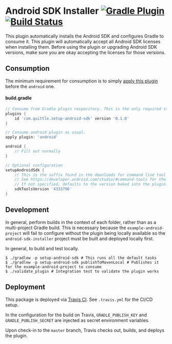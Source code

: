 # Android SDK Installer [![Gradle Plugin](https://img.shields.io/maven-metadata/v/https/plugins.gradle.org/m2/com/quittle/setup-android-sdk/maven-metadata.xml.svg?label=Gradle+Plugin)](https://plugins.gradle.org/plugin/com.quittle.setup-android-sdk) [![Build Status](https://travis-ci.org/quittle/gradle-setup-android-sdk.svg?branch=master)](https://travis-ci.org/quittle/gradle-setup-android-sdk)

This plugin automatically installs the Android SDK and configures Gradle to consume it. This plugin
will automatically accept all Android SDK licenses when installing them. Before using the plugin or
upgrading Android SDK versions, make sure you are okay accepting the licenses for those versions.

## Consumption

The minimum requirement for consumption is to simply
[apply this plugin](https://plugins.gradle.org/plugin/com.quittle.setup-android-sdk) before the
`android` one.

#### build.gradle
```groovy
// Consume from Gradle plugin respository. This is the only required step.
plugins {
    id 'com.quittle.setup-android-sdk' version '0.1.0'
}

// Consume android plugin as usual.
apply plugin: 'android'

android {
    // Fill out normally
}

// Optional configuration
setupAndroidSdk {
    // This is the suffix found in the downloads for command line tool zips.
    // See https://developer.android.com/studio/#command-tools for the latest version available.
    // If not specified, defaults to the version baked into the plugin.
    sdkToolsVersion '4333796'
}
```

## Development

In general, perform builds in the context of each folder, rather than as a multi-project Gradle
build. This is necessary because the `example-android-project` will fail to configure without the
plugin being locally available so the `android-sdk-installer` project must be built and deployed
locally first.

In general, to build and test locally.
```
$ ./gradlew -p setup-android-sdk # This runs all the default tasks
$ ./gradlew -p setup-android-sdk publishToMavenLocal # Publishes it for the example-android-project to consume
$ ./validate_plugin # Integration test to validate the plugin works
```

## Deployment
This package is deployed via [Travis CI](https://travis-ci.org/quittle/gradle-setup-android-sdk).
See `.travis.yml` for the CI/CD setup.

In the configuration for the build on Travis, `GRADLE_PUBLISH_KEY` and `GRADLE_PUBLISH_SECRET` are
injected as secret environment variables.

Upon check-in to the `master` branch, Travis checks out, builds, and deploys the plugin.
